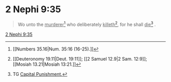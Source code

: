 # 2 Nephi 9:35

> Wo unto the <u>murderer</u>[^a] who deliberately <u>killeth</u>[^b], for he shall <u>die</u>[^c] .

[2 Nephi 9:35](https://www.churchofjesuschrist.org/study/scriptures/bofm/2-ne/9?lang=eng&id=p35#p35)


[^a]: [[Numbers 35.16|Num. 35:16 (16-25).]]
[^b]: [[Deuteronomy 19.11|Deut. 19:11]]; [[2 Samuel 12.9|2 Sam. 12:9]]; [[Mosiah 13.21|Mosiah 13:21.]]
[^c]: TG [Capital Punishment.](https://www.churchofjesuschrist.org/study/scriptures/tg/capital-punishment?lang=eng)

